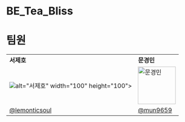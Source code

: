 # BE_Tea_Bliss

# 팀원
<table>
  <tr>
    <td><strong>서제호</strong></td>
    <td><strong>문경민</strong></td>
   
  </tr>
  <tr>
    <td><img src="https://github.com/Tea-Bliss/BE_Tea_Bliss/assets/127959482/fe573cb7-1fee-4686-8353-2e81f4761754"

 alt="서제호" width="100" height="100"></td>
    <td><img src="![image](https://github.com/Tea-Bliss/BE_Tea_Bliss/assets/127959482/8f4f33ae-1e00-4b22-b298-1ac9f147a285)"
 alt="문경민" width="100" height="100"></td>
   
  </tr>
  <tr>
    <td><a href="https://github.com/lemonticsoul">@lemonticsoul</a></td>
    <td><a href="https://github.com/mun9659">@mun9659</a></td>
  </tr>
</table>


